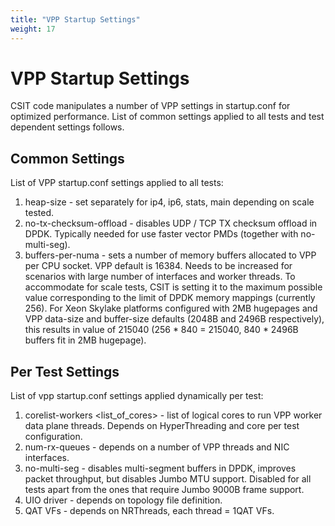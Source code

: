 ```yaml
---
title: "VPP Startup Settings"
weight: 17
---
```


# VPP Startup Settings

CSIT code manipulates a number of VPP settings in startup.conf for
optimized performance. List of common settings applied to all tests and
test dependent settings follows.

## Common Settings

List of VPP startup.conf settings applied to all tests:

1. heap-size <value> - set separately for ip4, ip6, stats, main
   depending on scale tested.
2. no-tx-checksum-offload - disables UDP / TCP TX checksum offload in
   DPDK. Typically needed for use faster vector PMDs (together with
   no-multi-seg).
3. buffers-per-numa <value> - sets a number of memory buffers allocated
   to VPP per CPU socket. VPP default is 16384. Needs to be increased for
   scenarios with large number of interfaces and worker threads. To
   accommodate for scale tests, CSIT is setting it to the maximum possible
   value corresponding to the limit of DPDK memory mappings (currently
   256). For Xeon Skylake platforms configured with 2MB hugepages and VPP
   data-size and buffer-size defaults (2048B and 2496B respectively), this
   results in value of 215040 (256 * 840 = 215040, 840 * 2496B buffers fit
   in 2MB hugepage).

## Per Test Settings

List of vpp startup.conf settings applied dynamically per test:

1. corelist-workers <list_of_cores> - list of logical cores to run VPP
   worker data plane threads. Depends on HyperThreading and core per
   test configuration.
2. num-rx-queues <value> - depends on a number of VPP threads and NIC
   interfaces.
3. no-multi-seg - disables multi-segment buffers in DPDK, improves
   packet throughput, but disables Jumbo MTU support. Disabled for all
   tests apart from the ones that require Jumbo 9000B frame support.
4. UIO driver - depends on topology file definition.
5. QAT VFs - depends on NRThreads, each thread = 1QAT VFs.
